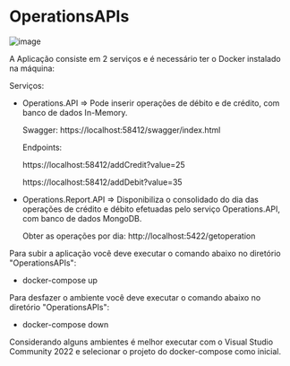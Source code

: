 # OperationsAPIs
![image](https://github.com/user-attachments/assets/8b0c0e55-f9bb-4dfd-aca3-8370da18b718)

A Aplicação consiste em 2 serviços e é necessário ter o Docker instalado na máquina:

Serviços:

- Operations.API => Pode inserir operações de débito e de crédito, com banco de dados In-Memory.

   Swagger:
    https://localhost:58412/swagger/index.html

   Endpoints:

     https://localhost:58412/addCredit?value=25
  
     https://localhost:58412/addDebit?value=35
   

- Operations.Report.API => Disponibiliza o consolidado do dia das operações de crédito e débito efetuadas pelo serviço Operations.API, com banco de dados MongoDB.

   Obter as operações por dia:
    http://localhost:5422/getoperation 

Para subir a aplicação você deve executar o comando abaixo no diretório "OperationsAPIs":

- docker-compose up

Para desfazer o ambiente você deve executar o comando abaixo no diretório "OperationsAPIs":

- docker-compose down


Considerando alguns ambientes é melhor executar com o Visual Studio Community 2022 e selecionar o projeto do docker-compose como inicial.
